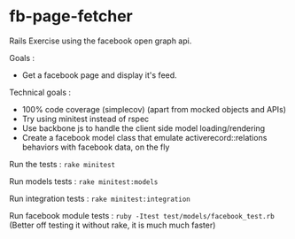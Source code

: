 fb-page-fetcher
===============

Rails Exercise using the facebook open graph api.

Goals : 
* Get a facebook page and display it's feed.

Technical goals :
* 100% code coverage (simplecov) (apart from mocked objects and APIs)
* Try using minitest instead of rspec
* Use backbone js to handle the client side model loading/rendering
* Create a facebook model class that emulate activerecord::relations behaviors with facebook data, on the fly

Run the tests : `rake minitest`

Run models tests : `rake minitest:models`

Run integration tests : `rake minitest:integration`

Run facebook module tests : `ruby -Itest test/models/facebook_test.rb` (Better off testing it without rake, it is much much faster)

